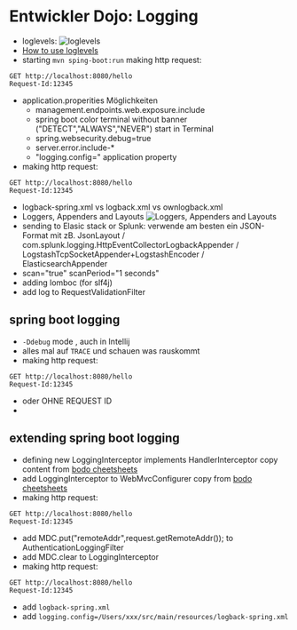 # Entwickler Dojo: Logging
* loglevels: ![loglevels](https://miro.medium.com/v2/resize:fit:378/format:webp/1*Mx07nfF-ESu3oFMRkU8J9A.png)
* [How to use loglevels](https://github.com/bodote/cheatsheets/blob/master/java_logging.md#general-rules-about-logging-applies-not-only-to-javaspring-boot)
* starting `mvn sping-boot:run` making http request:
```
GET http://localhost:8080/hello
Request-Id:12345
```
* application.properities Möglichkeiten
  * management.endpoints.web.exposure.include
  * spring boot color terminal without banner ("DETECT","ALWAYS","NEVER") start in Terminal 
  * spring.websecurity.debug=true
  * server.error.include-*
  * "logging.config=" application property
* making http request:
```
GET http://localhost:8080/hello
Request-Id:12345
```
* logback-spring.xml vs logback.xml vs ownlogback.xml  
* Loggers, Appenders  and Layouts ![Loggers, Appenders  and Layouts](https://d1jnx9ba8s6j9r.cloudfront.net/blog/wp-content/uploads/2019/09/Picture3.png)
* sending to Elasic stack or Splunk: verwende am besten ein JSON-Format mit zB. JsonLayout / com.splunk.logging.HttpEventCollectorLogbackAppender / LogstashTcpSocketAppender+LogstashEncoder / ElasticsearchAppender
* scan="true" scanPeriod="1 seconds"
* adding lomboc (for slf4j)
* add log to RequestValidationFilter

## spring boot logging
* `-Ddebug` mode , auch in Intellij
* alles mal auf `TRACE` und schauen was rauskommt
* making http request:
```
GET http://localhost:8080/hello
Request-Id:12345
```
* oder OHNE REQUEST ID
* 
## extending spring boot logging
* defining new LoggingInterceptor implements HandlerInterceptor copy content from [bodo cheetsheets](https://github.com/bodote/cheatsheets)
* add LoggingInterceptor to WebMvcConfigurer copy from [bodo cheetsheets](https://github.com/bodote/cheatsheets)
* making http request:
```
GET http://localhost:8080/hello
Request-Id:12345
```
* add MDC.put("remoteAddr",request.getRemoteAddr()); to AuthenticationLoggingFilter
* add MDC.clear to LoggingInterceptor
* making http request:
```
GET http://localhost:8080/hello
Request-Id:12345
```
* add `logback-spring.xml`
* add `logging.config=/Users/xxx/src/main/resources/logback-spring.xml`


